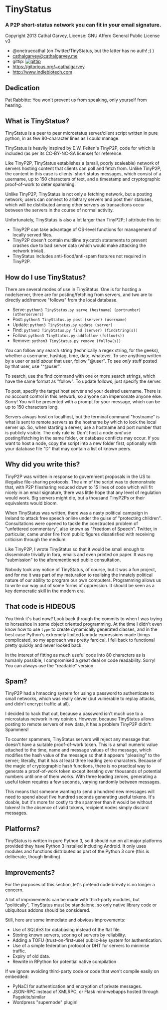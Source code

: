 # TinyStatus
### A P2P short-status network you can fit in your email signature.
Copyright 2013 Cathal Garvey, License: GNU Affero General Public License v3

* @onetruecathal (on Twitter/TinyStatus, but the latter has no auth! ;) )
* cathalgarvey@cathalgarvey.me
* gittip: [![gittip](https://img.shields.io/gittip/onetruecathal.svg)](https://www.gittip.com/onetruecathal/)
* https://gitorious.org/~cathalgarvey
* http://www.indiebiotech.com

## Dedication
Pat Rabbitte: You won't prevent us from speaking, only yourself from hearing.

## What is TinyStatus?
TinyStatus is a peer to peer microstatus server/client script written in pure
python, in as few 80-character lines as I could manage.

TinyStatus is heavily inspired by E.W. Felten's TinyP2P, code for which is
included (as per its CC-BY-NC-SA license) for reference.

Like TinyP2P, TinyStatus establishes a (small, poorly scaleable) network of
servers hosting content that clients can poll and fetch from. Unlike TinyP2P,
the content in this case is clients' short status messages, which consist of a
username, up to 150 characters of text, and a timestamp and cryptographic
proof-of-work to deter spamming.

Unlike TinyP2P, TinyStatus is not only a fetching network, but a posting
network; users can connect to arbitrary servers and post their statuses, which
will be distributed among other servers as transactions occur between the
servers in the course of normal activity.

Unfortunately, TinyStatus is also a lot larger than TinyP2P; I attribute this to:
* TinyP2P can take advantage of OS-level functions for management of
  locally served files.
* TinyP2P doesn't contain multiline try:catch statements to prevent crashes due
  to bad server data (which would make attacking the network trivial).
* TinyStatus includes anti-flood/anti-spam features not required in TinyP2P.

## How do I use TinyStatus?
There are several modes of use in TinyStatus. One is for hosting a node/server,
three are for posting/fetching from servers, and two are to directly add/remove
"follows" from the local database.

* Serve:  `python3 TinyStatus.py serve (hostname) (portnumber) (otherservers)`
* Post:   `python3 TinyStatus.py post (server) (username)`
* Update: `python3 TinyStatus.py update (server)`
* Find:   `python3 TinyStatus.py find (server) (findstring(s))`
* Follow: `python3 TinyStatus.py addfollow (follow(s))`
* Remove: `python3 TinyStatus.py remove (follow(s))`

You can follow any search string (technically a regex string, for the geeks),
whether a username, hashtag, time, date, whatever. To see anything written by a
user or said *about* that user, follow "@user". To see *only* stuff posted by that
user, use "^@user".

To search, use the find command with one or more search strings, which have the
same format as "follow". To update follows, just specify the server.

To post, specify the target host server and your desired username. There is *no*
account control in this network, so anyone can impersonate anyone else. Sorry!
You will be presented with a prompt for your message, which can be up to 150
characters long.

Servers always host on localhost, but the terminal command "hostname" is what is
sent to remote servers as the hostname by which to look the local server up. So,
when starting a server, use a hostname and port number that is publicly visible.
The only rule is: Don't host a node *and* use posting/fetching in the same
folder, or database conflicts may occur. If you want to host a node, copy the
script into a new folder first, optionally with your database file "D" that may
contain a list of known peers.

## Why did you write this?
TinyP2P was written in response to government proposals in the US to illegalise
file-sharing protocols. The aim of the script was to demonstrate that, with P2P
filesharing reduced down to 15 lines of code which will fit nicely in an email
signature, there was little hope that any level of regulation would work. Big
servers might die, but a thousand TinyP2Ps or their equivalents would bloom.

When TinyStatus was written, there was a nasty political campaign in Ireland to
attack free speech online under the guise of "protecting children". Consultations
were opened to tackle the constructed problem of "unfettered commentary", also
known as "Freedom of Speech". Twitter, in particular, came under fire from public
figures dissatisfied with receiving criticism through the medium.

Like TinyP2P, I wrote TinyStatus so that it would be small enough to disseminate
trivially in fora, emails and even printed on paper. It was my "submission"
to the aforementioned public consultation.

Nobody took any notice of TinyStatus, of course, but it was a fun project, and
for me it was part of my maturation to realising the innately political nature
of our ability to program our own computers. Programming allows us to write our way
out of some forms of oppression. It should be seen as a key democratic skill in
the modern era.

## That code is HIDEOUS
You think it's bad now? Look back through the commits to when I was trying to
horseshoe in some object oriented programming. At the time I didn't even know
how to use `type` to create dynamically generated classes, and in the best case
Python's extremely limited lambda expressions made things complicated, so my
approach was pretty farcical. I fell back to functional pretty quickly and never
looked back.

In the interest of fitting as much useful code into 80 characters as is
humanly possible, I compromised a great deal on code readability. Sorry!
You can always use the "readable" version.

## Spam?
TinyP2P had a hmaccing system for using a password to authenticate to
small networks, which was really clever (but vulnerable to replay attacks,
and didn't encrypt traffic at all).

I decided to hack that out, because a password isn't much use to a microstatus
network in my opinion. However, because TinyStatus allows posting to remote
servers of new data, it has a problem TinyP2P didn't: Spammers!

To counter spammers, TinyStatus servers will reject any message that doesn't
have a suitable proof-of-work token. This is a small numeric value attached to
the time, name and message values of the message, which modifies the hash value
of the message so that it appears "pleasing" to the server; literally, that it
has at least three leading zero characters. Because of the magic of
cryptographic hash functions, there is no practical way to generate a
proof-of-work token except iterating over thousands of potential numbers until
one of them works. With three leading zeroes, generating a useful token requires
a few seconds, varying randomly between messages.

This means that someone wanting to send a hundred new messages will need to
spend about five hundred seconds generating useful tokens. It's doable, but it's
more far costly to the spammer than it would be without tokens! In the absence
of valid tokens, recipient nodes simply discard messages.

## Platforms?
TinyStatus is written in pure Python 3, so it should run on all major platforms
provided they have Python 3 installed including Android. It only uses modules
and functions distributed as part of the Python 3 core (this is deliberate, though
limiting).

## Improvements?
For the purposes of this section, let's pretend code brevity is no longer a concern.

A lot of improvements can be made with third-party modules, but "politically",
TinyStatus must be standalone, so only native library code or ubiquitous addons
should be considered.

Still, here are some immediate and obvious improvements:

* Use of SQLite3 for databasing instead of the flat file.
* Storing known servers, scoring of servers by reliability.
* Adding a TOFU (trust-on-first-use) public-key system for authentication.
* Use of a simple federation protocol or DHT for servers to minimise traffic.
* Expiry of old data.
* Rewrite in RPython for potential native compilation

If we ignore avoiding third-party code or code that won't compile easily on embedded:

* PyNaCl for authentication and encryption of private messages.
* JSON-RPC instead of XMLRPC, or Flask mini-webapps hosted through Pagekite/similar
* Wordpress "supernode" plugin!
